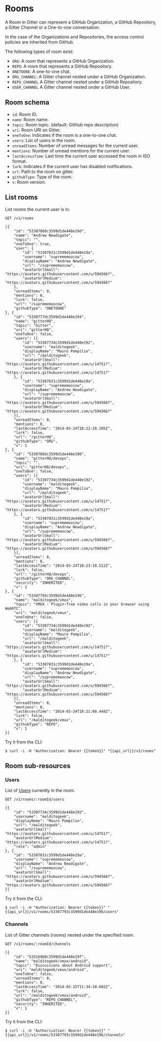 # Rooms

A Room in Gitter can represent a GitHub Organization, a GitHub Repository, a Gitter Channel or a One-to-one conversation.

In the case of the Organizations and Repositories, the access control policies are inherited from GitHub.

The following types of room exist:

- `ORG`: A room that represents a GitHub Organization.
- `REPO`: A room that represents a GitHub Repository.
- `ONETOONE`: A one-to-one chat.
- `ORG_CHANNEL`: A Gitter channel nested under a GitHub Organization.
- `REPO_CHANNEL` A Gitter channel nested under a GitHub Repository.
- `USER_CHANNEL` A Gitter channel nested under a GitHub User.

## Room schema

- `id`: Room ID.
- `name`: Room name.
- `topic`: Room topic. (default: GitHub repo description)
- `uri`: Room URI on Gitter.
- `oneToOne`: Indicates if the room is a one-to-one chat.
- `users`: List of users in the room.
- `unreadItems`: Number of unread messages for the current user.
- `mentions`: Number of unread mentions for the current user.
- `lastAccessTime`: Last time the current user accessed the room in ISO format.
- `lurk`: Indicates if the current user has disabled notifications.
- `url`: Path to the room on gitter.
- `githubType`: Type of the room.
- `v`: Room version.

## List rooms

List rooms the current user is in.

```
GET /v1/rooms
```

```
[{
    "id": "53307860c3599d1de448e19d",
    "name": "Andrew Newdigate",
    "topic": "",
    "oneToOne": true,
    "user": {
        "id": "53307831c3599d1de448e19a",
        "username": "suprememoocow",
        "displayName": "Andrew Newdigate",
        "url": "/suprememoocow",
        "avatarUrlSmall": "https://avatars.githubusercontent.com/u/594566?",
        "avatarUrlMedium": "https://avatars.githubusercontent.com/u/594566?"
    },
    "unreadItems": 0,
    "mentions": 0,
    "lurk": false,
    "url": "/suprememoocow",
    "githubType": "ONETOONE"
}, {
    "id": "5330777dc3599d1de448e194",
    "name": "gitterHQ",
    "topic": "Gitter",
    "uri": "gitterHQ",
    "oneToOne": false,
    "users": [{
        "id": "53307734c3599d1de448e192",
        "username": "malditogeek",
        "displayName": "Mauro Pompilio",
        "url": "/malditogeek",
        "avatarUrlSmall": "https://avatars.githubusercontent.com/u/14751?",
        "avatarUrlMedium": "https://avatars.githubusercontent.com/u/14751?"
    }, {
        "id": "53307831c3599d1de448e19a",
        "username": "suprememoocow",
        "displayName": "Andrew Newdigate",
        "url": "/suprememoocow",
        "avatarUrlSmall": "https://avatars.githubusercontent.com/u/594566?",
        "avatarUrlMedium": "https://avatars.githubusercontent.com/u/594566?"
    }],
    "unreadItems": 0,
    "mentions": 0,
    "lastAccessTime": "2014-03-24T18:22:28.105Z",
    "lurk": false,
    "url": "/gitterHQ",
    "githubType": "ORG",
    "v": 1
}, {
    "id": "5330780dc3599d1de448e198",
    "name": "gitterHQ/devops",
    "topic": "",
    "uri": "gitterHQ/devops",
    "oneToOne": false,
    "users": [{
        "id": "53307734c3599d1de448e192",
        "username": "malditogeek",
        "displayName": "Mauro Pompilio",
        "url": "/malditogeek",
        "avatarUrlSmall": "https://avatars.githubusercontent.com/u/14751?",
        "avatarUrlMedium": "https://avatars.githubusercontent.com/u/14751?"
    }, {
        "id": "53307831c3599d1de448e19a",
        "username": "suprememoocow",
        "displayName": "Andrew Newdigate",
        "url": "/suprememoocow",
        "avatarUrlSmall": "https://avatars.githubusercontent.com/u/594566?",
        "avatarUrlMedium": "https://avatars.githubusercontent.com/u/594566?"
    }],
    "unreadItems": 0,
    "mentions": 0,
    "lastAccessTime": "2014-03-24T18:23:10.512Z",
    "lurk": false,
    "url": "/gitterHQ/devops",
    "githubType": "ORG_CHANNEL",
    "security": "INHERITED",
    "v": 1
}, {
    "id": "53307793c3599d1de448e196",
    "name": "malditogeek/vmux",
    "topic": "VMUX - Plugin-free video calls in your browser using WebRTC",
    "uri": "malditogeek/vmux",
    "oneToOne": false,
    "users": [{
        "id": "53307734c3599d1de448e192",
        "username": "malditogeek",
        "displayName": "Mauro Pompilio",
        "url": "/malditogeek",
        "avatarUrlSmall": "https://avatars.githubusercontent.com/u/14751?",
        "avatarUrlMedium": "https://avatars.githubusercontent.com/u/14751?"
    }, {
        "id": "53307831c3599d1de448e19a",
        "username": "suprememoocow",
        "displayName": "Andrew Newdigate",
        "url": "/suprememoocow",
        "avatarUrlSmall": "https://avatars.githubusercontent.com/u/594566?",
        "avatarUrlMedium": "https://avatars.githubusercontent.com/u/594566?"
    }],
    "unreadItems": 0,
    "mentions": 0,
    "lastAccessTime": "2014-03-24T18:21:08.448Z",
    "lurk": false,
    "url": "/malditogeek/vmux",
    "githubType": "REPO",
    "v": 1
}]
```

Try it from the CLI:
```
$ curl -i -H "Authorization: Bearer {{token}}" "{{api_url}}/v1/rooms"
```

## Room sub-resources

### Users

List of [Users](user-resource) currently in the room.

```
GET /v1/rooms/:roomId/users
```

```
[{
    "id": "53307734c3599d1de448e192",
    "username": "malditogeek",
    "displayName": "Mauro Pompilio",
    "url": "/malditogeek",
    "avatarUrlSmall": "https://avatars.githubusercontent.com/u/14751?",
    "avatarUrlMedium": "https://avatars.githubusercontent.com/u/14751?",
    "role": "admin"
}, {
    "id": "53307831c3599d1de448e19a",
    "username": "suprememoocow",
    "displayName": "Andrew Newdigate",
    "url": "/suprememoocow",
    "avatarUrlSmall": "https://avatars.githubusercontent.com/u/594566?",
    "avatarUrlMedium": "https://avatars.githubusercontent.com/u/594566?"
}]
```

Try it from the CLI:
```
$ curl -i -H "Authorization: Bearer {{token}}" "{{api_url}}/v1/rooms/53307793c3599d1de448e196/users"
```

### Channels

List of Gitter channels (rooms) nested under the specified room.

```
GET /v1/rooms/:roomId/channels
```

```
[{
    "id": "533169b0c3599d1de448e19f",
    "name": "malditogeek/vmux/android",
    "topic": "Discussions about Android support",
    "uri": "malditogeek/vmux/android",
    "oneToOne": false,
    "unreadItems": 0,
    "mentions": 0,
    "lastAccessTime": "2014-03-25T11:34:10.602Z",
    "lurk": false,
    "url": "/malditogeek/vmux/android",
    "githubType": "REPO_CHANNEL",
    "security": "INHERITED",
    "v": 1
}]

```
Try it from the CLI:
```
$ curl -i -H "Authorization: Bearer {{token}}" "{{api_url}}/v1/rooms/53307793c3599d1de448e196/channels"
```
